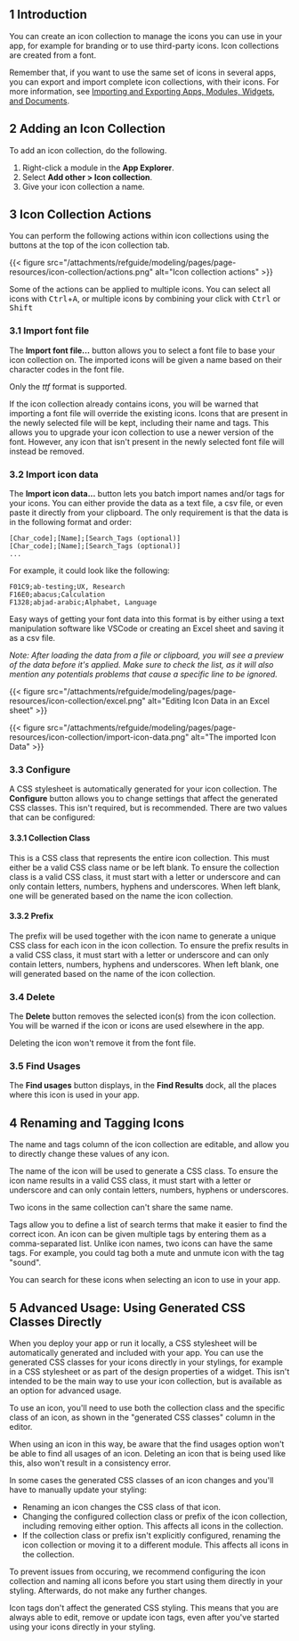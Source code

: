 ## 1 Introduction

You can create an icon collection to manage the icons you can use in your app, for example for branding or to use third-party icons. Icon collections are created from a font.

Remember that, if you want to use the same set of icons in several apps, you can export and import complete icon collections, with their icons. For more information, see [Importing and Exporting Apps, Modules, Widgets, and Documents](/refguide/import-and-export/).

## 2 Adding an Icon Collection

To add an icon collection, do the following.

1. Right-click a module in the **App Explorer**.
2. Select **Add other > Icon collection**.
3. Give your icon collection a name.

## 3 Icon Collection Actions

You can perform the following actions within icon collections using the buttons at the top of the icon collection tab.

{{< figure src="/attachments/refguide/modeling/pages/page-resources/icon-collection/actions.png" alt="Icon collection actions" >}}

Some of the actions can be applied to multiple icons. You can select all icons with <kbd>Ctrl</kbd>+<kbd>A</kbd>, or multiple icons by combining your click with <kbd>Ctrl</kbd> or <kbd>Shift</kbd>

### 3.1 Import font file

The **Import font file...** button allows you to select a font file to base your icon collection on. The imported icons will be given a name based on their character codes in the font file.

Only the *ttf* format is supported.

If the icon collection already contains icons, you will be warned that importing a font file will override the existing icons. Icons that are present in the newly selected file will be kept, including their name and tags. This allows you to upgrade your icon collection to use a newer version of the font. However, any icon that isn't present in the newly selected font file will instead be removed.

### 3.2 Import icon data

The **Import icon data...** button lets you batch import names and/or tags for your icons. You can either provide the data as a text file, a csv file, or even paste it directly from your clipboard. The only requirement is that the data is in the following format and order:

```
[Char_code];[Name];[Search_Tags (optional)]
[Char_code];[Name];[Search_Tags (optional)]
...
```

For example, it could look like the following:
```
F01C9;ab-testing;UX, Research
F16E0;abacus;Calculation
F1328;abjad-arabic;Alphabet, Language
```

Easy ways of getting your font data into this format is by either using a text manipulation software like VSCode or creating an Excel sheet and saving it as a csv file.

*Note: After loading the data from a file or clipboard, you will see a preview of the data before it's applied. Make sure to check the list, as it will also mention any potentials problems that cause a specific line to be ignored.*

{{< figure src="/attachments/refguide/modeling/pages/page-resources/icon-collection/excel.png" alt="Editing Icon Data in an Excel sheet" >}}

{{< figure src="/attachments/refguide/modeling/pages/page-resources/icon-collection/import-icon-data.png" alt="The imported Icon Data" >}}

### 3.3 Configure

A CSS stylesheet is automatically generated for your icon collection. The **Configure** button allows you to change settings that affect the generated CSS classes. This isn't required, but is recommended. There are two values that can be configured:

#### 3.3.1 Collection Class

This is a CSS class that represents the entire icon collection. This must either be a valid CSS class name or be left blank. To ensure the collection class is a valid CSS class, it must start with a letter or underscore and can only contain letters, numbers, hyphens and underscores. When left blank, one will be generated based on the name the icon collection.

#### 3.3.2 Prefix

The prefix will be used together with the icon name to generate a unique CSS class for each icon in the icon collection. To ensure the prefix results in a valid CSS class, it must start with a letter or underscore and can only contain letters, numbers, hyphens and underscores. When left blank, one will generated based on the name of the icon collection.

### 3.4 Delete

The **Delete** button removes the selected icon(s) from the icon collection. You will be warned if the icon or icons are used elsewhere in the app.

Deleting the icon won't remove it from the font file.

### 3.5 Find Usages

The **Find usages** button displays, in the **Find Results** dock, all the places where this icon is used in your app.

## 4 Renaming and Tagging Icons

The name and tags column of the icon collection are editable, and allow you to directly change these values of any icon.

The name of the icon will be used to generate a CSS class. To ensure the icon name results in a valid CSS class, it must start with a letter or underscore and can only contain letters, numbers, hyphens or underscores.

Two icons in the same collection can't share the same name.

Tags allow you to define a list of search terms that make it easier to find the correct icon. An icon can be given multiple tags by entering them as a comma-separated list. Unlike icon names, two icons can have the same tags. For example, you could tag both a mute and unmute icon with the tag "sound".

You can search for these icons when selecting an icon to use in your app.

## 5 Advanced Usage: Using Generated CSS Classes Directly

When you deploy your app or run it locally, a CSS stylesheet will be automatically generated and included with your app. You can use the generated CSS classes for your icons directly in your stylings, for example in a CSS stylesheet or as part of the design properties of a widget. This isn't intended to be the main way to use your icon collection, but is available as an option for advanced usage.

To use an icon, you'll need to use both the collection class and the specific class of an icon, as shown in the "generated CSS classes" column in the editor.

When using an icon in this way, be aware that the find usages option won't be able to find all usages of an icon. Deleting an icon that is being used like this, also won't result in a consistency error.

In some cases the generated CSS classes of an icon changes and you'll have to manually update your styling:
* Renaming an icon changes the CSS class of that icon.
* Changing the configured collection class or prefix of the icon collection, including removing either option. This affects all icons in the collection.
* If the collection class or prefix isn't explicitly configured, renaming the icon collection or moving it to a different module. This affects all icons in the collection.

To prevent issues from occuring, we recommend configuring the icon collection and naming all icons before you start using them directly in your styling. Afterwards, do not make any further changes.

Icon tags don't affect the generated CSS styling. This means that you are always able to edit, remove or update icon tags, even after you've started using your icons directly in your styling.
